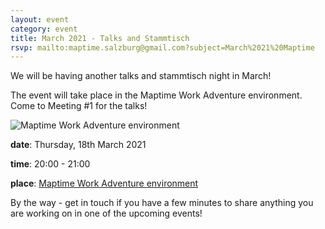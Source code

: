 ```yaml
---
layout: event
category: event
title: March 2021 - Talks and Stammtisch
rsvp: mailto:maptime.salzburg@gmail.com?subject=March%2021%20Maptime
---
```


We will be having another talks and stammtisch night in March!

The event will take place in the Maptime Work Adventure environment. Come to Meeting #1 for the talks!

![Maptime Work Adventure environment]({{site.baseurl}}/img/2020-02-14_workadventure.png)


**date**: Thursday, 18th March 2021

**time**: 20:00 - 21:00

**place**: [Maptime Work Adventure environment](https://play.workadventu.re/@/maptimesbg/maptimesbg/maptimesbg)


By the way - get in touch if you have a few minutes to share anything you are working on in one of the upcoming events!

